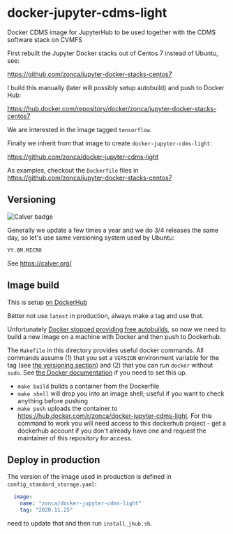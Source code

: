 # docker-jupyter-cdms-light
Docker CDMS image for JupyterHub to be used together with the CDMS software stack on CVMFS

First rebuilt the Jupyter Docker stacks out of Centos 7 instead of Ubuntu,
see:

<https://github.com/zonca/jupyter-docker-stacks-centos7>

I build this manually (later will possibly setup autobuild) and push to Docker Hub:

<https://hub.docker.com/repository/docker/zonca/jupyter-docker-stacks-centos7>

We are interested in the image tagged `tensorflow`.

Finally we inherit from that image to create `docker-jupyter-cdms-light`:

<https://github.com/zonca/docker-jupyter-cdms-light>

As examples, checkout the `Dockerfile` files in <https://github.com/zonca/jupyter-docker-stacks-centos7>

## Versioning

![Calver badge](https://img.shields.io/badge/calver-YY.0M.MICRO-22bfda.svg)

Generally we update a few times a year and we do 3/4 releases the same day, so let's use same versioning system used by Ubuntu:

`YY.0M.MICRO`

See <https://calver.org/>

## Image build

This is setup [on DockerHub](https://hub.docker.com/r/zonca/docker-jupyter-cdms-light)

Better not use `latest` in production, always make a tag and use that.

Unfortunately [Docker stopped providing free autobuilds](https://www.docker.com/blog/changes-to-docker-hub-autobuilds),
so now we need to build a new image on a machine with Docker and then push to Dockerhub.

The `Makefile` in this directory provides useful docker commands.  All commands assume (1) that you set a `VERSION` environment variable for the tag (see [the versioning section](#Versioning)) and (2) that you can run `docker` without `sudo`.  See [the Docker documentation](https://docs.docker.com/engine/install/linux-postinstall/) if you need to set this up.

* `make build` builds a container from the Dockerfile
* `make shell` will drop you into an image shell; useful if you want to check anything before pushing
* `make push` uploads the container to https://hub.docker.com/r/zonca/docker-jupyter-cdms-light.  For this command to work you will need access to this dockerhub project - get a dockerhub account if you don't already have one and request the maintainer of this repository for access. 

## Deploy in production

The version of the image used in production is defined in `config_standard_storage.yaml`:

```yaml
  image:
    name: "zonca/docker-jupyter-cdms-light"
    tag: "2020.11.25"
```

need to update that and then run `install_jhub.sh`.

